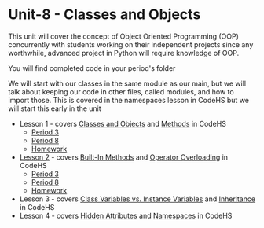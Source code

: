 # Unit-8 - Classes and Objects

This unit will cover the concept of Object Oriented Programming (OOP) concurrently with students working on their independent projects since any worthwhile, advanced project in Python will require knowledge of OOP.

You will find completed code in your period's folder

We will start with our classes in the same module as our main, but we will talk about keeping our code in other files, called modules, and how to import those. This is covered in the namespaces lesson in CodeHS but we will start this early in the unit

* Lesson 1 - covers [Classes and Objects](https://codehs.com/lms/assignment/128203660) and [Methods](https://codehs.com/lms/assignment/128203667) in CodeHS
    * [Period 3](https://github.com/WLHS-Computer-Programming2/Unit-8/tree/main/Lesson-1/Period-8)
    * [Period 8](https://github.com/WLHS-Computer-Programming2/Unit-8/blob/main/Lesson-1/Period-3/main.py)
    * [Homework](https://github.com/WLHS-Computer-Programming2/Unit-8/blob/main/Lesson-1/Unit8HW1.md)
* [Lesson 2](https://github.com/WLHS-Computer-Programming2/Unit-8/tree/main/Lesson-2) - covers [Built-In Methods](https://codehs.com/lms/assignment/128203674) and [Operator Overloading](https://codehs.com/lms/assignment/128203684) in CodeHS
    * [Period 3]()
    * [Period 8](https://github.com/WLHS-Computer-Programming2/Unit-8/tree/main/Lesson-2/Period-8)
    * [Homework](https://github.com/WLHS-Computer-Programming2/Unit-8/blob/main/Lesson-2/Unit8HW2.md)
* Lesson 3 - covers [Class Variables vs. Instance Variables](https://codehs.com/lms/assignment/128203692) and [Inheritance](https://codehs.com/lms/assignment/128203700) in CodeHS
* Lesson 4 - covers [Hidden Attributes](https://codehs.com/lms/assignment/128203707) and [Namespaces](https://codehs.com/lms/assignment/128203714) in CodeHS
